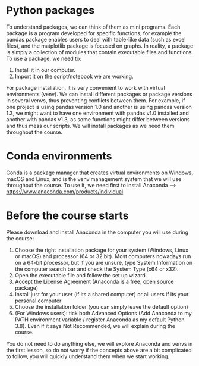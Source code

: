# Python packages
To understand packages, we can think of them as mini programs. Each package is a program developed for specific functions, for example the pandas package enables users to deal with table-like data (such as excel files), and the matplotlib package is focused on graphs. In reality, a package is simply a collection of modules that contain executable files and functions.
To use a package, we need to:
1. Install it in our computer.
2. Import it on the script/notebook we are working. 

For package installation, it is very convenient to work with virtual environments (venv). We can install different packages or package versions in several venvs, thus preventing conflicts between them. For example, if one project is using pandas version 1.0 and another is using pandas version 1.3, we might want to have one environment with pandas v1.0 installed and another with pandas v1.3, as some functions might differ between versions and thus mess our scripts.
We will install packages as we need them throughout the course.

# Conda environments
Conda is a package manager that creates virtual environments on Windows, macOS and Linux, and is the venv management system that we will use throughout the course.
To use it, we need first to install Anaconda --> <https://www.anaconda.com/products/individual>

# Before the course starts
Please download and install Anaconda in the computer you will use during the course:
1. Choose the right installation package for your system (Windows, Linux or macOS) and processor (64 or 32 bit). Most computers nowadays run on a 64-bit processor, but if you are unsure, type System Information on the computer search bar and check the System Type (x64 or x32).
2. Open the executable file and follow the set up wizard.
3. Accept the License Agreement (Anaconda is a free, open source package)
4. Install just for your user (if its a shared computer) or all users if its your personal computer
5. Choose the installation folder (you can simply leave the default option)
6. (For Windows users): tick both Advanced Options (Add Anaconda to my PATH environment variable / register Anaconda as my default Python 3.8). Even if it says Not       Recommended, we will explain during the course.

You do not need to do anything else, we will explore Anaconda and venvs in the first lesson, so do not worry if the concepts above are a bit complicated to follow, you will quickly understand them when we start working.
